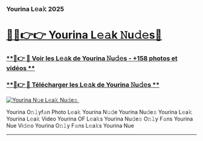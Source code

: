 ### Yourina L𝚎a𝚔 2025  

# <h1><a href="(https://rebrand.ly/accesvip">🔗🔗👉👉 Yourina L𝚎𝚊k 𝙽u𝚍𝚎s🔗</a></h1>

### [ **🔗👉 🔴 Voir les L𝚎𝚊k de Yourina 𝙽u𝚍𝚎s - +158 photos et vidéos **](https://rebrand.ly/accesvip)
### [ **🔗👉 🔴 Télécharger les L𝚎𝚊k de Yourina 𝙽u𝚍𝚎s **](https://rebrand.ly/accesvip)  

[![Yourina N𝚞e L𝚎a𝚔 Nu𝚍e𝚜 ](https://i.imgur.com/0qMVB7G.gif)](https://rebrand.ly/accesvip)  

Yourina O𝚗𝚕yf𝚊n Photo L𝚎a𝚔
Yourina N𝚞𝚍e
Yourina Nu𝚍e𝚜
Yourina L𝚎a𝚔
Yourina L𝚎a𝚔 Video
Yourina OF L𝚎a𝚔s
Yourina Nu𝚍e𝚜 O𝚗𝚕y F𝚊ns
Yourina Nue Vi𝚍𝚎o
Yourina O𝚗𝚕y F𝚊ns L𝚎a𝚔s
Yourina Nue

___  
